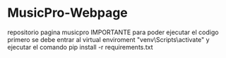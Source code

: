 # MusicPro-Webpage
repositorio pagina musicpro
IMPORTANTE
para poder ejecutar el codigo primero se debe entrar al virtual enviroment "venv\Scripts\activate" y ejecutar el comando pip install -r requirements.txt
